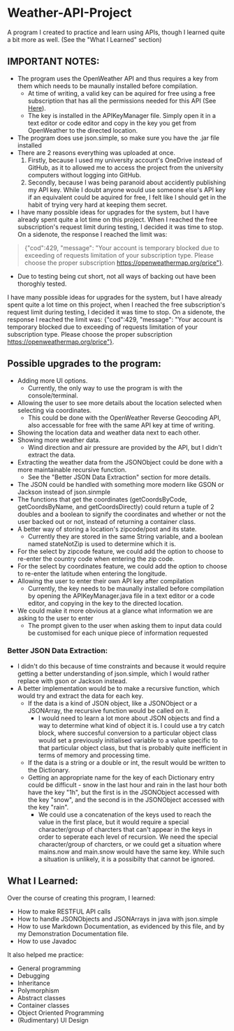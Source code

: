 # Weather-API-Project
A program I created to practice and learn using APIs, though I learned quite a bit more as well. (See the "What I Learned" section)

## IMPORTANT NOTES: 
- The program uses the OpenWeather API and thus requires a key from them which needs to be maunally installed before compilation.
  - At time of writing, a valid key can be aquired for free using a free subscription that has all the permissions needed for this API (See [Here](https://openweathermap.org/price)).
  - The key is installed in the APIKeyManager file. Simply open it in a text editor or code editor and copy in the key you get from OpenWeather to the directed location.
- The program does use json.simple, so make sure you have the .jar file installed
- There are 2 reasons everything was uploaded at once. 
  1. Firstly, because I used my university account's OneDrive instead of GitHub, as it to allowed me to access the project from the university computers without logging into GitHub. 
  2. Secondly, because I was being paranoid about accidently publishing my API key. While I doubt anyone would use someone else's API key if an equivalent could be aquired for free, I felt like I should get in the habit of trying very hard at keeping them secret.
- I have many possible ideas for upgrades for the system, but I have already spent quite a lot time on this project. When I reached the free subscription's request limit during testing, I decided it was time to stop. On a sidenote, the response I reached the limit was:  
> {"cod":429, "message": "Your account is temporary blocked due to exceeding of requests limitation of your subscription type. Please choose the proper subscription https://openweathermap.org/price"}.
- Due to testing being cut short, not all ways of backing out have been thoroghly tested.


I have many possible ideas for upgrades for the system, but I have already spent quite a lot time on this project, when I reached the free subscription's request limit during testing, I decided it was time to stop. On a sidenote, the response I reached the limit was: {"cod":429, "message": "Your account is temporary blocked due to exceeding of requests limitation of your subscription type. Please choose the proper subscription https://openweathermap.org/price"}.


## Possible upgrades to the program:
- Adding more UI options.
  - Currently, the only way to use the program is with the console/terminal.
- Allowing the user to see more details about the location selected when selecting via coordinates.
  - This could be done with the OpenWeather Reverse Geocoding API, also accessable for free with the same API key at time of writing.
- Showing the location data and weather data next to each other.
- Showing more weather data.
  - Wind direction and air pressure are provided by the API, but I didn't extract the data.
- Extracting the weather data from the JSONObject could be done with a more maintainable recursive function.
  - See the "Better JSON Data Extraction" section for more details.
- The JSON could be handled with something more modern like GSON or Jackson instead of json.sinmple
- The functions that get the coordinates (getCoordsByCode, getCoordsByName, and getCoordsDirectly) could return a tuple of 2 doubles and a boolean to signify the coordinates and whether or not the user backed out or not, instead of returning a container class.
- A better way of storing a location's zipcode/post and its state.
  - Currently they are stored in the same String variable, and a boolean named stateNotZip is used to determine which it is.
- For the select by zipcode feature, we could add the option to choose to re-enter the country code when entering the zip code.
- For the select by coordinates feature, we could add the option to choose to re-enter the latitude when entering the longitude.
- Allowing the user to enter their own API key after compilation
  - Currently, the key needs to be maunally installed before compilation by opening the APIKeyManager.java file in a text editor or a code editor, and copying in the key to the directed location.
- We could make it more obvious at a glance what information we are asking to the user to enter
  -  The prompt given to the user when asking them to input data could be customised for each unique piece of information requested

### Better JSON Data Extraction:

- I didn't do this because of time constraints and because it would require getting a better understanding of json.simple, which I would rather replace with gson or Jackson instead.  
- A better implementation would be to make a recursive function, which would try and extract the data for each key.  
  - If the data is a kind of JSON object, like a JSONObject or a JSONArray, the recursive function would be called on it. 
    - I would need to learn a lot more about JSON objects and find a way to determine what kind of object it is. I could use a try catch block, where succesful conversion to a particular object class would set a previously initialised variable to a value specific to that particular object class, but that is probably quite inefficient in terms of memory and processing time.
  - If the data is a string or a double or int, the result would be written to the Dictionary.   
  - Getting an appropriate name for the key of each Dictionary entry could be difficult - snow in the last hour and rain in the last hour both have the key "1h", but the first is in the JSONObject accessed with the key "snow", and the second is in the JSONObject accessed with the key "rain".  
    - We could use a concatenation of the keys used to reach the value in the first place, but it would require a special character/group of charcters that can't appear in the keys in order to seperate each level of recursion. We need the special character/group of charcters, or we could get a situation where mains.now and main.snow would have the same key. While such a situation is unlikely, it is a possibilty that cannot be ignored.

## What I Learned:
Over the course of creating this program, I learned:
- How to make RESTFUL API calls
- How to handle JSONObjects and JSONArrays in java with json.simple
- How to use Markdown Documentation, as evidenced by this file, and by my Demonstration Documentation file.
- How to use Javadoc  

It also helped me practice:
- General programming
- Debugging
- Inheritance
- Polymorphism
- Abstract classes
- Container classes
- Object Oriented Programming
- (Rudimentary) UI Design
